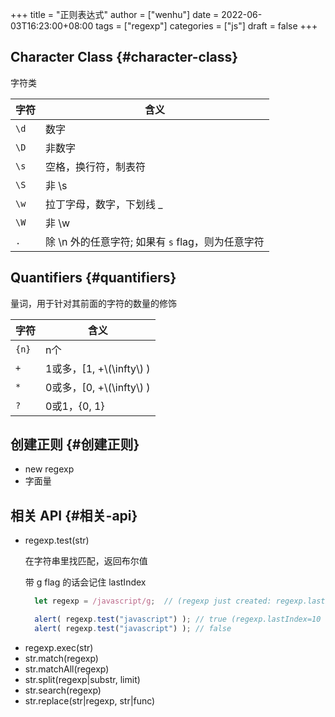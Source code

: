 +++
title = "正则表达式"
author = ["wenhu"]
date = 2022-06-03T16:23:00+08:00
tags = ["regexp"]
categories = ["js"]
draft = false
+++

## Character Class {#character-class}

字符类

| 字符 | 含义                             |
|----|--------------------------------|
| `\d` | 数字                             |
| `\D` | 非数字                           |
| `\s` | 空格，换行符，制表符             |
| `\S` | 非 \s                            |
| `\w` | 拉丁字母，数字，下划线 _         |
| `\W` | 非 \w                            |
| `.`  | 除 \n 外的任意字符; 如果有 `s` flag，则为任意字符 |


## Quantifiers {#quantifiers}

量词，用于针对其前面的字符的数量的修饰

| 字符  | 含义                    |
|-----|-----------------------|
| `{n}` | n个                     |
| `+`   | 1或多，[1, +\\(\infty\\) ) |
| `*`   | 0或多，[0, +\\(\infty\\) ) |
| `?`   | 0或1，{0, 1}            |


## 创建正则 {#创建正则}

-   new regexp
-   字面量


## 相关 API {#相关-api}

-   regexp.test(str)

    在字符串里找匹配，返回布尔值

    带 g flag 的话会记住 lastIndex
    ```js
      let regexp = /javascript/g;  // (regexp just created: regexp.lastIndex=0)

      alert( regexp.test("javascript") ); // true (regexp.lastIndex=10 now)
      alert( regexp.test("javascript") ); // false
    ```

<!--listend-->

-   regexp.exec(str)
-   str.match(regexp)
-   str.matchAll(regexp)
-   str.split(regexp|substr, limit)
-   str.search(regexp)
-   str.replace(str|regexp, str|func)
